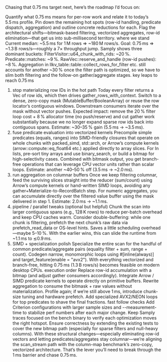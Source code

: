 Chasing that 0.75 ms target next, here’s the roadmap I’d focus on:

Quantify what 0.75 ms means for per-row work and relate it to today’s 5.5 ms profile.
Pin down the remaining hot spots (row-id handling, predicate dispatch, aggregation) and outline concrete reductions for each.
Flag the architectural shifts—bitmask-based filtering, vectorized aggregates, row-id elimination—that get us into sub-millisecond territory.
where we stand
Current median: ~5.5 ms for 1 M rows ⇒ ~180 M rows/s.
Goal: 0.75 ms ⇒ ~1.3 B rows/s—roughly a 7× throughput jump.
Samply shows three dominant buckets:
FilterVisitor::u64_chunk_with_rids: ~20 %.
Predicate<T>::matches: ~9 %.
RawVec::reserve_and_handle (row-id pushes): ~8 %.
Aggregation in llkv_table::table::collect_rows_for_filter etc. still accounts for another ~30 % once the filter path is optimized, so we have to slim both filtering and the follow-on gather/aggregate stages.
key leaps to reach 0.75 ms
1. stop materializing row IDs in the hot path
Today every filter returns a Vec<u64> of row ids, which then drives gather_rows_with_context.
Switch to a dense, zero-copy mask (MutableBuffer/BooleanArray) or reuse the row locator’s contiguous windows. Downstream consumers iterate over the mask without vector pushes.
Expected impact: remove the 20 % filter loop cost + 8 % allocator time (no push/reserve) and cut gather work substantially because we no longer expand sparse row ids back into contiguous spans.
Estimate: ~30–35 % gain (5.5 ms → ~3.5 ms).
2. fuse predicate evaluation into vectorized kernels
Precompile simple predicates (equals, ranges) into SIMD-friendly closures that operate on whole chunks with packed_simd, std::arch, or Arrow’s compute kernels (arrow::compute::eq_float64 etc.) applied directly to array slices.
For In lists, pre-sort tiny arrays and use binary_search, or build a bitmap for high-selectivity cases.
Combined with bitmask output, you get branch-free operations that can leverage CPU vector units rather than scalar loops.
Estimate: another ~40–50 % off (3.5 ms → ~2.0 ms).
3. run aggregation on columnar buffers
Once we keep filtering columnar, feed the surviving slices straight into the reducer (sum/count) using Arrow’s compute kernels or hand-written SIMD loops, avoiding any gather+Materialize-to-RecordBatch step.
For numeric aggregates, you can accumulate directly over the filtered value buffer using the mask delivered in step 1.
Estimate: 2.0 ms → ~1.1 ms.
4. pipeline / parallel tweaks (optional but helpful)
Chunk the scan into larger contiguous spans (e.g., 128 K rows) to reduce per-batch overhead and keep CPU caches warm.
Consider double-buffering: while one chunk is filtering, prefetch the next chunk’s raw data via prefetch_read_data or OS-level hints. Saves a little scheduling overhead—maybe 5–10 %.
With the earlier wins, this can slide the runtime from ~1.1 ms to ≲0.9 ms.
5. SIMD + specialization polish
Specialize the entire scan for the handful of common predicate/aggregate pairs (equality filter + sum, range + count). Codegen narrow, monomorphic loops using #[inline(always)] and target_feature(enable = "avx2").
With everything vectorized and branch-free, hitting 0.75 ms (1.3 B rows/s) becomes feasible on modern desktop CPUs.
execution order
Replace row-id accumulation with a bitmap (and adjust gather consumers accordingly).
Integrate Arrow / SIMD predicate kernels to operate directly on primitive buffers.
Rewrite aggregation to consume the bitmask + raw values without materialization.
Profile again; if we’re still above 1 ms, introduce chunk-size tuning and hardware prefetch.
Add specialized AVX2/NEON loops for top predicates to shave the final fractions.
fast follow checks
Add Criterion configurations with larger sample sizes and --measurement-time to stabilize perf numbers after each major change.
Keep Samply traces focused on the bench binary to verify each optimization moves the right hotspot.
Ensure correctness by extending the existing tests to cover the new bitmap path (especially for sparse filters and null-heavy columns).
With these structural changes—especially eliminating row-id vectors and letting predicates/aggregates stay columnar—we’re aligning the scan_stream path with the column-map benchmark’s zero-copy, vectorized architecture. That’s the lever you’ll need to break through the 1 ms barrier and chase 0.75 ms.
